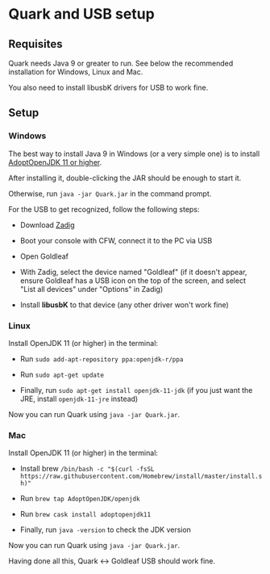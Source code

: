 # Quark and USB setup

## Requisites

Quark needs Java 9 or greater to run. See below the recommended installation for Windows, Linux and Mac.

You also need to install libusbK drivers for USB to work fine.

## Setup

### Windows

The best way to install Java 9 in Windows (or a very simple one) is to install [AdoptOpenJDK 11 or higher](https://adoptopenjdk.net).

After installing it, double-clicking the JAR should be enough to start it.

Otherwise, run ```java -jar Quark.jar``` in the command prompt.

For the USB to get recognized, follow the following steps:

- Download [Zadig](https://zadig.akeo.ie)

- Boot your console with CFW, connect it to the PC via USB

- Open Goldleaf

- With Zadig, select the device named "Goldleaf" (if it doesn't appear, ensure Goldleaf has a USB icon on the top of the screen, and select "List all devices" under "Options" in Zadig)

- Install **libusbK** to that device (any other driver won't work fine)

### Linux

Install OpenJDK 11 (or higher) in the terminal:

- Run ```sudo add-apt-repository ppa:openjdk-r/ppa```

- Run ```sudo apt-get update```

- Finally, run ```sudo apt-get install openjdk-11-jdk``` (if you just want the JRE, install `openjdk-11-jre` instead)

Now you can run Quark using ```java -jar Quark.jar```.

### Mac

Install OpenJDK 11 (or higher) in the terminal:

- Install brew ```/bin/bash -c "$(curl -fsSL https://raw.githubusercontent.com/Homebrew/install/master/install.sh)"```

- Run ```brew tap AdoptOpenJDK/openjdk```

- Run ```brew cask install adoptopenjdk11```

- Finally, run ```java -version``` to check the JDK version

Now you can run Quark using ```java -jar Quark.jar```.

Having done all this, Quark <-> Goldleaf USB should work fine.
